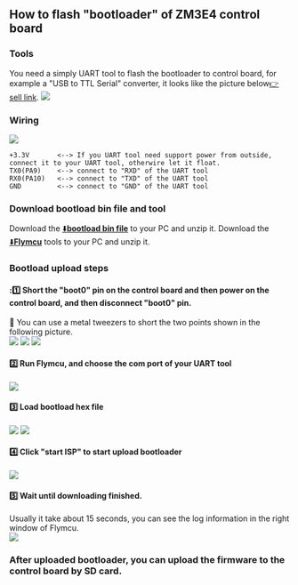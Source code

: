 ## How to flash "bootloader" of ZM3E4 control board
### Tools
You need a simply UART tool to flash the bootloader to control board, for example a "USB to TTL Serial" converter, it looks like the picture below[:point_right: sell link](https://www.aliexpress.com/item/32345829369.html).
![](./tool.jpg) 

### Wiring
![](0.jpg)
>
    +3.3V       <--> If you UART tool need support power from outside, connect it to your UART tool, otherwire let it float.
    TX0(PA9)    <--> connect to "RXD" of the UART tool  
    RX0(PA10)   <--> connect to "TXD" of the UART tool   
    GND         <--> connect to "GND" of the UART tool   

### Download bootload bin file and tool
Download the [:arrow_down:**bootload bin file**](./ZM3E4_SDBootloader.zip) to your PC and unzip it.
Download the [:arrow_down:**Flymcu**](./flymcu.zip) tools to your PC and unzip it.

### Bootload upload steps
#### ::one: Short the "boot0" pin on the control board and then power on the control board, and then disconnect "boot0" pin.
:star2: You can use a metal tweezers to short the two points shown in the following picture.    
![](5.gif)
![](ZM3E4V1.jpg)
![](ZM3E4V2.jpg)
#### :two: Run Flymcu, and choose the com port of your UART tool
![](1.jpg)
#### :three: Load bootload hex file
![](2.jpg)
![](3.jpg)
#### :four: Click "start ISP" to start upload bootloader
![](flash.gif)
#### :five: Wait until downloading finished.
Usually it take about 15 seconds, you can see the log information in the right window of Flymcu.   
![](6.jpg)

### After uploaded bootloader, you can upload the firmware to the control board by SD card.